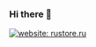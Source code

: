 ### Hi there 👋
<a href="https://apps.rustore.ru/app/ru.ziidik.qlutter">
    <img alt="website: rustore.ru" src="https://github.com/vachtung-gigabidze/vachtung-gigabidze/ruStore.png" target="_blank" />
  </a>

<!--
**vachtung-gigabidze/vachtung-gigabidze** is a ✨ _special_ ✨ repository because its `README.md` (this file) appears on your GitHub profile.

Here are some ideas to get you started:

- 🔭 I’m currently working on ...
- 🌱 I’m currently learning ...
- 👯 I’m looking to collaborate on ...
- 🤔 I’m looking for help with ...
- 💬 Ask me about ...
- 📫 How to reach me: ...
- 😄 Pronouns: ...
- ⚡ Fun fact: ...
-->
